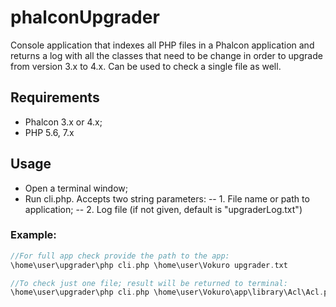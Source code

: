 # phalconUpgrader
Console application that indexes all PHP files in a Phalcon application and returns a log with all the classes that need to be change in order to upgrade from version 3.x to 4.x. Can be used to check a single file as well.

## Requirements
- Phalcon 3.x or 4.x;
- PHP 5.6, 7.x

## Usage
- Open a terminal window;
- Run cli.php. Accepts two string parameters:
-- 1. File name or path to application;
-- 2. Log file (if not given, default is "upgraderLog.txt")

### Example:
```php
//For full app check provide the path to the app:
\home\user\upgrader\php cli.php \home\user\Vokuro upgrader.txt

//To check just one file; result will be returned to terminal:
\home\user\upgrader\php cli.php \home\user\Vokuro\app\library\Acl\Acl.php

